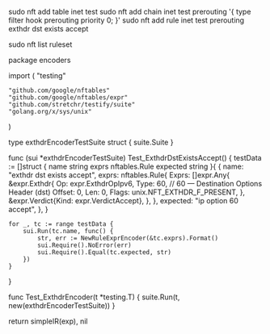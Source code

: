 sudo nft add table inet test
sudo nft add chain inet test prerouting '{ type filter hook prerouting priority 0; }'
sudo nft add rule inet test prerouting exthdr dst exists accept

sudo nft list ruleset


package encoders

import (
	"testing"

	"github.com/google/nftables"
	"github.com/google/nftables/expr"
	"github.com/stretchr/testify/suite"
	"golang.org/x/sys/unix"
)

type exthdrEncoderTestSuite struct {
	suite.Suite
}

func (sui *exthdrEncoderTestSuite) Test_ExthdrDstExistsAccept() {
	testData := []struct {
		name     string
		exprs    nftables.Rule
		expected string
	}{
		{
			name: "exthdr dst exists accept",
			exprs: nftables.Rule{
				Exprs: []expr.Any{
					&expr.Exthdr{
						Op:     expr.ExthdrOpIpv6,
						Type:   60, // 60 — Destination Options Header (dst)
						Offset: 0,
						Len:    0,
						Flags:  unix.NFT_EXTHDR_F_PRESENT,
					},
					&expr.Verdict{Kind: expr.VerdictAccept},
				},
			},
			expected: "ip option 60 accept",
		},
	}

	for _, tc := range testData {
		sui.Run(tc.name, func() {
			str, err := NewRuleExprEncoder(&tc.exprs).Format()
			sui.Require().NoError(err)
			sui.Require().Equal(tc.expected, str)
		})
	}
}

func Test_ExthdrEncoder(t *testing.T) {
	suite.Run(t, new(exthdrEncoderTestSuite))
}


return simpleIR(exp), nil














